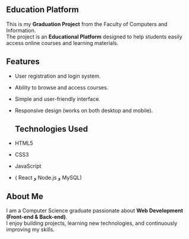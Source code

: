 ## Education Platform  

This is my **Graduation Project** from the Faculty of Computers and Information.  
The project is an **Educational Platform** designed to help students easily access online courses and learning materials.  

## Features
- User registration and login system.  
- Ability to browse and access courses.  
- Simple and user-friendly interface.  
- Responsive design (works on both desktop and mobile).  

  ## Technologies Used
 
- HTML5  
- CSS3  
- JavaScript  
- ( React و Node.js و MySQL)  



## About Me
I am a Computer Science graduate passionate about **Web Development (Front-end & Back-end)**.  
I enjoy building projects, learning new technologies, and continuously improving my skills.  



